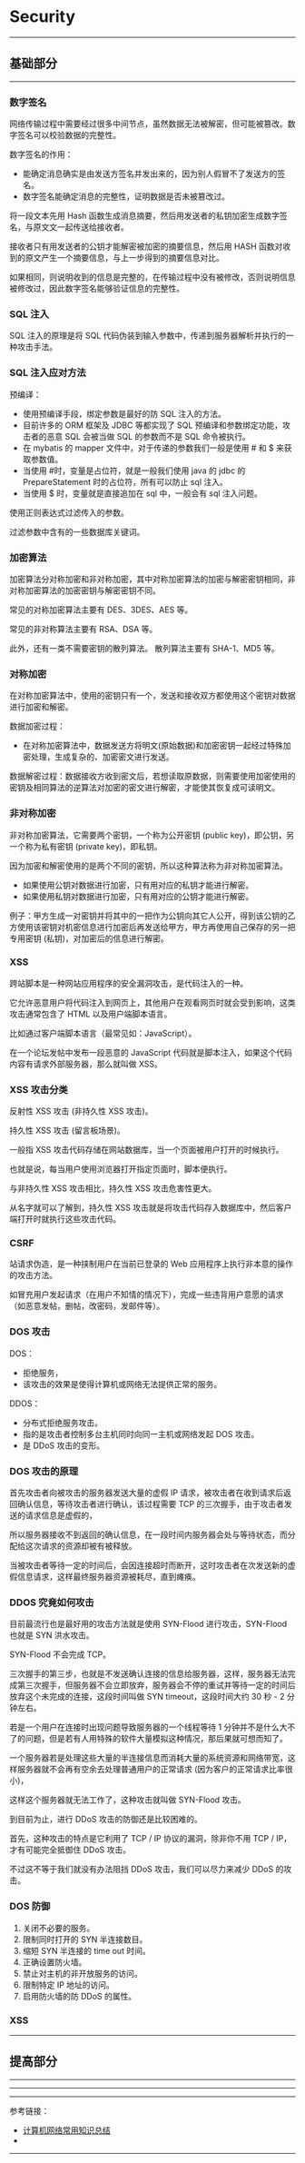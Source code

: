 # Security

---

## 基础部分

---

### 数字签名

网络传输过程中需要经过很多中间节点，虽然数据无法被解密，但可能被篡改。数字签名可以校验数据的完整性。

数字签名的作用：

- 能确定消息确实是由发送方签名并发出来的，因为别人假冒不了发送方的签名。
- 数字签名能确定消息的完整性，证明数据是否未被篡改过。

将一段文本先用 Hash 函数生成消息摘要，然后用发送者的私钥加密生成数字签名，与原文文一起传送给接收者。

接收者只有用发送者的公钥才能解密被加密的摘要信息，然后用 HASH 函数对收到的原文产生一个摘要信息，与上一步得到的摘要信息对比。

如果相同，则说明收到的信息是完整的，在传输过程中没有被修改，否则说明信息被修改过，因此数字签名能够验证信息的完整性。

### SQL 注入

SQL 注入的原理是将 SQL 代码伪装到输入参数中，传递到服务器解析并执行的一种攻击手法。

### SQL 注入应对方法

预编译：

- 使用预编译手段，绑定参数是最好的防 SQL 注入的方法。
- 目前许多的 ORM 框架及 JDBC 等都实现了 SQL 预编译和参数绑定功能，攻击者的恶意 SQL 会被当做 SQL 的参数而不是 SQL 命令被执行。
- 在 mybatis 的 mapper 文件中，对于传递的参数我们一般是使用 # 和 $ 来获取参数值。
- 当使用 #时，变量是占位符，就是一般我们使用 java 的 jdbc 的 PrepareStatement 时的占位符，所有可以防止 sql 注入。
- 当使用 $ 时，变量就是直接追加在 sql 中，一般会有 sql 注入问题。

使用正则表达式过滤传入的参数。

过滤参数中含有的一些数据库关键词。

### 加密算法

加密算法分对称加密和非对称加密，其中对称加密算法的加密与解密密钥相同，非对称加密算法的加密密钥与解密密钥不同。

常见的对称加密算法主要有 DES、3DES、AES 等。

常见的非对称算法主要有 RSA、DSA 等。

此外，还有一类不需要密钥的散列算法。 散列算法主要有 SHA-1、MD5 等。

### 对称加密

在对称加密算法中，使用的密钥只有一个，发送和接收双方都使用这个密钥对数据进行加密和解密。

数据加密过程：

- 在对称加密算法中，数据发送方将明文(原始数据)和加密密钥一起经过特殊加密处理，生成复杂的、加密密文进行发送。

数据解密过程：数据接收方收到密文后，若想读取原数据，则需要使用加密使用的密钥及相同算法的逆算法对加密的密文进行解密，才能使其恢复成可读明文。

### 非对称加密

非对称加密算法，它需要两个密钥，一个称为公开密钥 (public key)，即公钥，另一个称为私有密钥 (private key)，即私钥。

因为加密和解密使用的是两个不同的密钥，所以这种算法称为非对称加密算法。

- 如果使用公钥对数据进行加密，只有用对应的私钥才能进行解密。
- 如果使用私钥对数据进行加密，只有用对应的公钥才能进行解密。

例子：甲方生成一对密钥并将其中的一把作为公钥向其它人公开，得到该公钥的乙方使用该密钥对机密信息进行加密后再发送给甲方，甲方再使用自己保存的另一把专用密钥 (私钥)，对加密后的信息进行解密。

### XSS

跨站脚本是一种网站应用程序的安全漏洞攻击，是代码注入的一种。

它允许恶意用户将代码注入到网页上，其他用户在观看网页时就会受到影响，这类攻击通常包含了 HTML 以及用户端脚本语言。

比如通过客户端脚本语言（最常见如：JavaScript）。

在一个论坛发帖中发布一段恶意的 JavaScript 代码就是脚本注入，如果这个代码内容有请求外部服务器，那么就叫做 XSS。

### XSS 攻击分类

反射性 XSS 攻击 (非持久性 XSS 攻击)。

持久性 XSS 攻击 (留言板场景)。

一般指 XSS 攻击代码存储在网站数据库，当一个页面被用户打开的时候执行。

也就是说，每当用户使用浏览器打开指定页面时，脚本便执行。

与非持久性 XSS 攻击相比，持久性 XSS 攻击危害性更大。

从名字就可以了解到，持久性 XSS 攻击就是将攻击代码存入数据库中，然后客户端打开时就执行这些攻击代码。

### CSRF

站请求伪造，是一种挟制用户在当前已登录的 Web 应用程序上执行非本意的操作的攻击方法。

如冒充用户发起请求（在用户不知情的情况下），完成一些违背用户意愿的请求（如恶意发帖，删帖，改密码，发邮件等）。

### DOS 攻击

DOS：

- 拒绝服务，
- 该攻击的效果是使得计算机或网络无法提供正常的服务。

DDOS：

- 分布式拒绝服务攻击。
- 指的是攻击者控制多台主机同时向同一主机或网络发起 DOS 攻击。
- 是 DDoS 攻击的变形。

### DOS 攻击的原理

首先攻击者向被攻击的服务器发送大量的虚假 IP 请求，被攻击者在收到请求后返回确认信息，等待攻击者进行确认，该过程需要 TCP 的三次握手，由于攻击者发送的请求信息是虚假的，

所以服务器接收不到返回的确认信息，在一段时间内服务器会处与等待状态，而分配给这次请求的资源却被有被释放。

当被攻击者等待一定的时间后，会因连接超时而断开，这时攻击者在次发送新的虚假信息请求，这样最终服务器资源被耗尽，直到瘫痪。

### DDOS 究竟如何攻击

目前最流行也是最好用的攻击方法就是使用 SYN-Flood 进行攻击，SYN-Flood 也就是 SYN 洪水攻击。

SYN-Flood 不会完成 TCP。

三次握手的第三步，也就是不发送确认连接的信息给服务器，这样，服务器无法完成第三次握手，但服务器不会立即放弃，服务器会不停的重试并等待一定的时间后放弃这个未完成的连接，这段时间叫做 SYN
timeout，这段时间大约 30 秒 - 2 分钟左右。

若是一个用户在连接时出现问题导致服务器的一个线程等待 1 分钟并不是什么大不了的问题，但是若有人用特殊的软件大量模拟这种情况，那后果就可想而知了。

一个服务器若是处理这些大量的半连接信息而消耗大量的系统资源和网络带宽，这样服务器就不会再有空余去处理普通用户的正常请求 (因为客户的正常请求比率很小)，

这样这个服务器就无法工作了，这种攻击就叫做 SYN-Flood 攻击。

到目前为止，进行 DDoS 攻击的防御还是比较困难的。

首先，这种攻击的特点是它利用了 TCP / IP 协议的漏洞，除非你不用 TCP / IP，才有可能完全抵御住 DDoS 攻击。

不过这不等于我们就没有办法阻挡 DDoS 攻击，我们可以尽力来减少 DDoS 的攻击。

### DOS 防御

1. 关闭不必要的服务。
2. 限制同时打开的 SYN 半连接数目。
3. 缩短 SYN 半连接的 time out 时间。
4. 正确设置防火墙。
5. 禁止对主机的非开放服务的访问。
6. 限制特定 IP 地址的访问。
7. 启用防火墙的防 DDoS 的属性。

### XSS

---

## 提高部分

---

---







---

参考链接：

- [计算机网络常用知识总结](https://mp.weixin.qq.com/s?__biz=MzUyOTg1OTkyMA==&mid=2247486942&idx=1&sn=547fc2f0586a0e5e0003549afc50022e)
- []()

---













